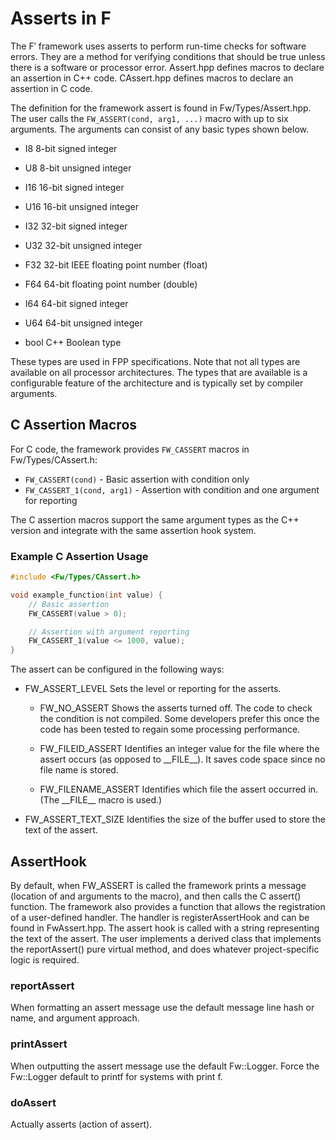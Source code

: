 # Asserts in F

The F′ framework uses asserts to perform run-time checks for software
errors. They are a method for verifying conditions that should be true
unless there is a software or processor error. Assert.hpp defines macros
to declare an assertion in C++ code. CAssert.hpp defines macros to
declare an assertion in C code.

The definition for the framework assert is found in Fw/Types/Assert.hpp.
The user calls the `FW_ASSERT(cond, arg1, ...)` macro with up to six arguments. The
arguments can consist of any basic types shown below.

  - I8 8-bit signed integer

  - U8 8-bit unsigned integer

  - I16 16-bit signed integer

  - U16 16-bit unsigned integer

  - I32 32-bit signed integer

  - U32 32-bit unsigned integer

  - F32 32-bit IEEE floating point number (float)

  - F64 64-bit floating point number (double)

  - I64 64-bit signed integer

  - U64 64-bit unsigned integer

  - bool C++ Boolean type

These types are used in FPP specifications. Note that not all types are
available on all processor architectures. The types that are available
is a configurable feature of the architecture and is typically set by
compiler arguments.

## C Assertion Macros

For C code, the framework provides `FW_CASSERT` macros in Fw/Types/CAssert.h:

- `FW_CASSERT(cond)` - Basic assertion with condition only
- `FW_CASSERT_1(cond, arg1)` - Assertion with condition and one argument for reporting

The C assertion macros support the same argument types as the C++ version and integrate with the same assertion hook system.

### Example C Assertion Usage

```c
#include <Fw/Types/CAssert.h>

void example_function(int value) {
    // Basic assertion
    FW_CASSERT(value > 0);

    // Assertion with argument reporting
    FW_CASSERT_1(value <= 1000, value);
}
```

The assert can be configured in the following ways:

  - FW\_ASSERT\_LEVEL Sets the level or reporting for the asserts.

      - FW\_NO\_ASSERT Shows the asserts turned off. The code to check
        the condition is not compiled. Some developers prefer this once
        the code has been tested to regain some processing performance.

      - FW\_FILEID\_ASSERT Identifies an integer value for the file
        where the assert occurs (as opposed to \_\_FILE\_\_). It saves
        code space since no file name is stored.

      - FW\_FILENAME\_ASSERT Identifies which file the assert occurred
        in. (The \_\_FILE\_\_ macro is used.)

  - FW\_ASSERT\_TEXT\_SIZE Identifies the size of the buffer used to
    store the text of the assert.

## AssertHook

By default, when FW\_ASSERT is called the framework prints a message
(location of and arguments to the macro), and then calls the C assert()
function. The framework also provides a function that allows the
registration of a user-defined handler. The handler is
registerAssertHook and can be found in FwAssert.hpp. The assert hook is
called with a string representing the text of the assert. The user
implements a derived class that implements the reportAssert() pure
virtual method, and does whatever project-specific logic is required.

### reportAssert

When formatting an assert message use the default message line hash or
name, and argument approach.

### printAssert

When outputting the assert message use the default Fw::Logger. Force the
Fw::Logger default to printf for systems with print f.

### doAssert

Actually asserts (action of assert).
